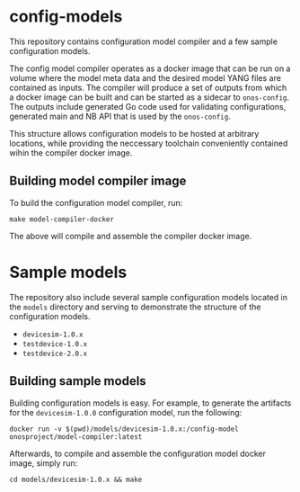 # config-models
This repository contains configuration model compiler and a few sample configuration models.

The config model compiler operates as a docker image that can be run on a volume where the model
meta data and the desired model YANG files are contained as inputs. The compiler will produce a set
of outputs from which a docker image can be built and can be started as a sidecar to `onos-config`.
The outputs include generated Go code used for validating configurations, generated main and NB API 
that is used by the `onos-config`.

This structure allows configuration models to be hosted at arbitrary locations, while providing the neccessary
toolchain conveniently contained wihin the compiler docker image.

## Building model compiler image
To build the configuration model compiler, run:
```shell
make model-compiler-docker 
```
The above will compile and assemble the compiler docker image.

# Sample models
The repository also include several sample configuration models located in the `models` directory
and serving to demonstrate the structure of the configuration models.

* `devicesim-1.0.x`
* `testdevice-1.0.x`
* `testdevice-2.0.x`

## Building sample models
Building configuration models is easy. For example, to generate the artifacts for the `devicesim-1.0.0` configuration 
model, run the following:
```shell
docker run -v $(pwd)/models/devicesim-1.0.x:/config-model onosproject/model-compiler:latest
```

Afterwards, to compile and assemble the configuration model docker image, simply run:
```shell
cd models/devicesim-1.0.x && make
```
